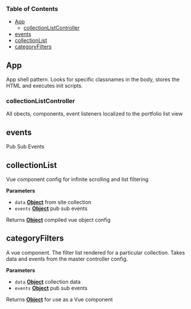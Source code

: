 <!-- Generated by documentation.js. Update this documentation by updating the source code. -->

### Table of Contents

-   [App](#app)
    -   [collectionListController](#collectionlistcontroller)
-   [events](#events)
-   [collectionList](#collectionlist)
-   [categoryFilters](#categoryfilters)

## App

App shell pattern. Looks for specific classnames
in the body, stores the HTML and executes init scripts.

### collectionListController

All obects, components, event listeners localized to the portfolio list view

## events

Pub Sub Events

## collectionList

Vue component config for infinite scrolling
and list filtering

**Parameters**

-   `data` **[Object](https://developer.mozilla.org/en-US/docs/Web/JavaScript/Reference/Global_Objects/Object)** from site collection
-   `events` **[Object](https://developer.mozilla.org/en-US/docs/Web/JavaScript/Reference/Global_Objects/Object)** pub sub events

Returns **[Object](https://developer.mozilla.org/en-US/docs/Web/JavaScript/Reference/Global_Objects/Object)** compiled vue object config

## categoryFilters

A vue component. The filter list rendered for a
particular collection. Takes data and events from the
master controller config.

**Parameters**

-   `data` **[Object](https://developer.mozilla.org/en-US/docs/Web/JavaScript/Reference/Global_Objects/Object)** collection data
-   `events` **[Object](https://developer.mozilla.org/en-US/docs/Web/JavaScript/Reference/Global_Objects/Object)** pub sub events

Returns **[Object](https://developer.mozilla.org/en-US/docs/Web/JavaScript/Reference/Global_Objects/Object)** for use as a Vue component
